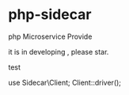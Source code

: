 # php-sidecar
php Microservice Provide

it is in developing , please star.

test

use Sidecar\Client;
Client::driver();